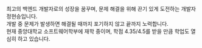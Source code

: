 최고의 백엔드 개발자로의 성장을 꿈꾸며, 문제 해결을 위해 끈기 있게 도전하는 개발자 정현승입니다. <br/>
개발 중 문제가 발생하면 해결될 때까지 포기하지 않고 끝까지 노력합니다. <br/>
현재 중앙대학교 소프트웨어학부에 재학 중이며, 학점 4.35/4.5를 받을 만큼 학업도 열심히 하고 있습니다.
<!---
- 👋 Hi, I’m @cau20232907
- 👀 I’m interested in ...
- 🌱 I’m currently learning ...
- 💞️ I’m looking to collaborate on ...
- 📫 How to reach me ...
- 😄 Pronouns: ...
- ⚡ Fun fact: ...
--->
<!---
cau20232907/cau20232907 is a ✨ special ✨ repository because its `README.md` (this file) appears on your GitHub profile.
You can click the Preview link to take a look at your changes.
--->
